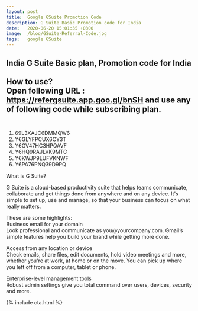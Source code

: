 ```yaml
---
layout: post
title:  Google GSuite Promotion Code
description: G Suite Basic Promotion code for India
date:   2020-06-20 15:01:35 +0300
image:  /blog/GSuite-Referral-Code.jpg
tags:   google GSuite
---
```


<div class="adv">
    <h2>India G Suite Basic plan, Promotion code for India <br>
    <br>
    How to use? <br>
    Open following URL : <a href="https://refergsuite.app.goo.gl/bnSH" target="_blank">https://refergsuite.app.goo.gl/bnSH</a>  and use any of following code while subscribing plan. <br> <br>
    </h2>
  <ol>
    <li>69L3XAJC6DMMQW6 </li>
    <li>Y6GLYFPCUX6CY3T </li>
    <li>Y6GV47HC3HPQAVF</li>
    <li>Y6HQ9RAJLVK9MTC</li>
    <li>Y6KWJP9LUFVKNWF</li>
    <li>Y6PA76PNQ39D9PQ</li>
  </ol>

</div>



<p>What is G Suite?</p><p>G Suite is a cloud-based productivity suite that helps teams communicate, collaborate and get things done from anywhere and on any device. It's simple to set up, use and manage, so that your business can focus on what really matters.</p><p>These are some highlights:<br>Business email for your domain<br>Look professional and communicate as you@yourcompany.com. Gmail’s simple features help you build your brand while getting more done.</p><p>Access from any location or device<br>Check emails, share files, edit documents, hold video meetings and more, whether you're at work, at home or on the move. You can pick up where you left off from a computer, tablet or phone.</p><p>Enterprise-level management tools<br>Robust admin settings give you total command over users, devices, security and more.</p>


{% include cta.html %}

